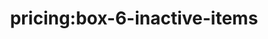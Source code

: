 ---
title: 'pricing:box-6-inactive-items'
pt: |-
    pricing:box-6-inactive-items
en: |-
    pricing:box-6-inactive-items
---